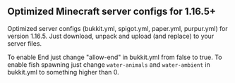 ## Optimized Minecraft server configs for 1.16.5+

Optimized server configs (bukkit.yml, spigot.yml, paper.yml, purpur.yml) for version 1.16.5.
Just download, unpack and upload (and replace) to your server files.

To enable End just change "allow-end" in bukkit.yml from false to true.
To enable fish spawning just change `water-animals` and `water-ambient` in bukkit.yml to something higher than 0.
